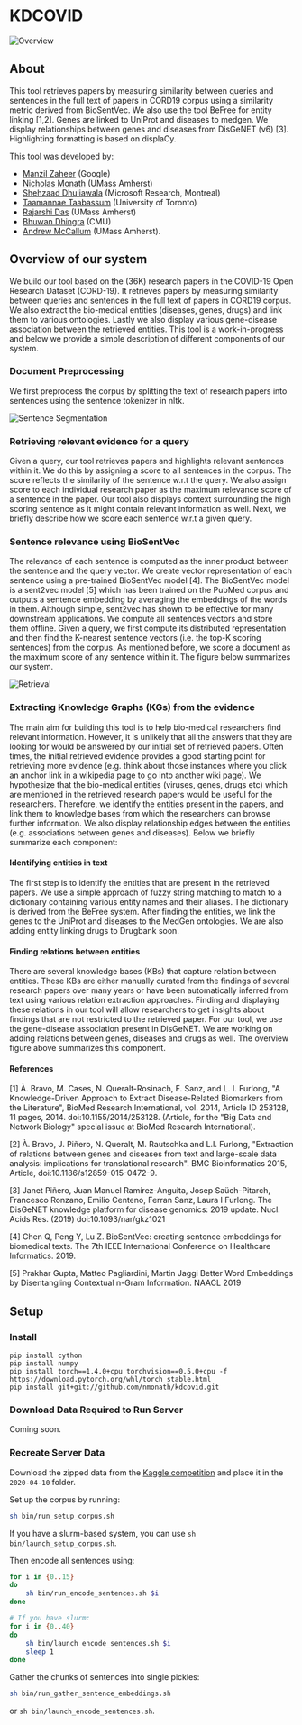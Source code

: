 # KDCOVID

![Overview](http://kdcovid.nl/kd_overview.png)

## About

This tool retrieves papers by measuring similarity between queries and
sentences in the full text of papers in CORD19 corpus using a similarity
metric derived from BioSentVec. We also use the tool BeFree for entity
linking \[1,2\]. Genes are linked to UniProt and diseases to medgen.
We display relationships between genes and diseases from DisGeNET (v6) \[3\].
Highlighting formatting is based on displaCy.

This tool was developed by:
* [Manzil Zaheer](http://www.manzil.ml/) (Google)
* [Nicholas Monath](https://people.cs.umass.edu/~nmonath/) (UMass Amherst)
* [Shehzaad Dhuliawala](https://people.cs.umass.edu/~sdhuliawala/) (Microsoft Research, Montreal)
* [Taamannae Taabassum](https://taamannae.dev/) (University of Toronto)
* [Rajarshi Das](http://rajarshd.github.io/) (UMass Amherst)
* [Bhuwan Dhingra](http://www.cs.cmu.edu/~bdhingra/) (CMU)
* [Andrew McCallum](https://people.cs.umass.edu/~mccallum/) (UMass Amherst).

## Overview of our system

We build our tool based on the (36K) research papers in the COVID-19
Open Research Dataset (CORD-19). It retrieves papers by measuring
similarity between queries and sentences in the full text of papers
in CORD19 corpus. We also extract the bio-medical entities (diseases,
genes, drugs) and link them to various ontologies. Lastly we also
display various gene-disease association between the retrieved entities.
This tool is a work-in-progress and below we provide a simple
description of different components of our system.

### Document Preprocessing

We first preprocess the corpus by splitting the text of research papers
into sentences using the sentence tokenizer in nltk.

![Sentence Segmentation](http://kdcovid.nl/fig1.jpg)

### Retrieving relevant evidence for a query

Given a query, our tool retrieves papers and highlights relevant
sentences within it. We do this by assigning a score to all sentences in
the corpus. The score reflects the similarity of the sentence w.r.t the
query. We also assign score to each individual research paper as the
maximum relevance score of a sentence in the paper. Our tool also
displays context surrounding the high scoring sentence as it might
contain relevant information as well. Next, we briefly describe how we
score each sentence w.r.t a given query.

### Sentence relevance using BioSentVec

The relevance of each sentence is computed as the inner product between the
sentence and the query vector. We create vector representation of each
sentence using a pre-trained BioSentVec model \[4\]. The BioSentVec model
is a sent2vec model \[5\] which has been trained on the PubMed
corpus and outputs a sentence embedding by averaging the embeddings of
the words in them. Although simple, sent2vec has shown to be effective
for many downstream applications. We compute all sentences vectors and
store them offline. Given a query, we first compute its distributed
representation and then find the K-nearest sentence vectors (i.e. the
top-K scoring sentences) from the corpus. As mentioned before, we score
a document as the maximum score of any sentence within it. The figure
below summarizes our system.

![Retrieval](http://kdcovid.nl/fig2.jpg)

### Extracting Knowledge Graphs (KGs) from the evidence

The main aim for building this tool is to help bio-medical researchers
find relevant information. However, it is unlikely that all the answers
that they are looking for would be answered by our initial set of
retrieved papers. Often times, the initial retrieved evidence provides
a good starting point for retrieving more evidence (e.g. think about
those instances where you click an anchor link in a wikipedia page to
go into another wiki page). We hypothesize that the bio-medical entities
(viruses, genes, drugs etc) which are mentioned in the retrieved
research papers would be useful for the researchers. Therefore, we
identify the entities present in the papers, and link them to
knowledge bases from which the researchers can browse further
information. We also display relationship edges between the entities
(e.g. associations between genes and diseases). Below we briefly
summarize each component:

#### Identifying entities in text

The first step is to identify the entities that are present in the
retrieved papers. We use a simple approach of fuzzy string matching
to match to a dictionary containing various entity names and their
aliases. The dictionary is derived from the BeFree system. After
finding the entities, we link the genes to the UniProt and diseases
to the MedGen ontologies. We are also adding entity linking drugs
to Drugbank soon.

#### Finding relations between entities

There are several knowledge bases (KBs) that capture relation
between entities. These KBs are either manually curated from
the findings of several research papers over many years or have
been automatically inferred from text using various relation
extraction approaches. Finding and displaying these relations
in our tool will allow researchers to get insights about findings
that are not restricted to the retrieved paper. For our tool, we use
the gene-disease association present in DisGeNET. We are working on
adding relations between genes, diseases and drugs as well.
The overview figure above summarizes this component.

#### References

[1] À. Bravo, M. Cases, N. Queralt-Rosinach, F. Sanz, and L. I. Furlong, "A Knowledge-Driven Approach to Extract Disease-Related Biomarkers from the Literature", BioMed Research International, vol. 2014, Article ID 253128, 11 pages, 2014. doi:10.1155/2014/253128. (Article, for the "Big Data and Network Biology" special issue at BioMed Research International).

[2] À. Bravo, J. Piñero, N. Queralt, M. Rautschka and L.I. Furlong, "Extraction of relations between genes and diseases from text and large-scale data analysis: implications for translational research". BMC Bioinformatics 2015, Article, doi:10.1186/s12859-015-0472-9.

[3] Janet Piñero, Juan Manuel Ramírez-Anguita, Josep Saüch-Pitarch, Francesco Ronzano, Emilio Centeno, Ferran Sanz, Laura I Furlong. The DisGeNET knowledge platform for disease genomics: 2019 update. Nucl. Acids Res. (2019) doi:10.1093/nar/gkz1021

[4] Chen Q, Peng Y, Lu Z. BioSentVec: creating sentence embeddings for biomedical texts. The 7th IEEE International Conference on Healthcare Informatics. 2019.

[5] Prakhar Gupta, Matteo Pagliardini, Martin Jaggi Better Word Embeddings by Disentangling Contextual n-Gram Information. NAACL 2019

## Setup

### Install

```
pip install cython
pip install numpy
pip install torch==1.4.0+cpu torchvision==0.5.0+cpu -f https://download.pytorch.org/whl/torch_stable.html
pip install git+git://github.com/nmonath/kdcovid.git
```


### Download Data Required to Run Server

Coming soon.

### Recreate Server Data

Download the zipped data from the [Kaggle competition](https://www.kaggle.com/allen-institute-for-ai/CORD-19-research-challenge)
and place it in the `2020-04-10` folder.

Set up the corpus by running:

```bash
sh bin/run_setup_corpus.sh
```

If you have a slurm-based system, you can use ```sh bin/launch_setup_corpus.sh```.

Then encode all sentences using:

```bash
for i in {0..15}
do
    sh bin/run_encode_sentences.sh $i
done

# If you have slurm:
for i in {0..40}
do
    sh bin/launch_encode_sentences.sh $i
    sleep 1
done
```

Gather the chunks of sentences into single pickles:

```bash
sh bin/run_gather_sentence_embeddings.sh
```

or ```sh bin/launch_encode_sentences.sh```.


